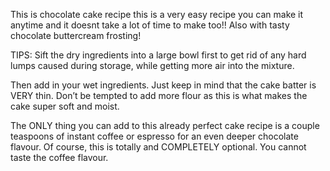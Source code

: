 This is chocolate cake recipe
this is a very easy recipe 
you can make it anytime and it doesnt take a lot of time to make too!!
Also with tasty chocolate buttercream frosting!

TIPS: Sift the dry ingredients into a large bowl first to get rid of any hard lumps caused during storage, while getting more air into the mixture.

Then add in your wet ingredients. Just keep in mind that the cake batter is VERY thin. Don’t be tempted to add more flour as this is what makes the cake super soft and moist.

The ONLY thing you can add to this already perfect cake recipe is a couple teaspoons of instant coffee or espresso for an even deeper chocolate flavour. Of course, this is totally and COMPLETELY optional. You cannot taste the coffee flavour.
